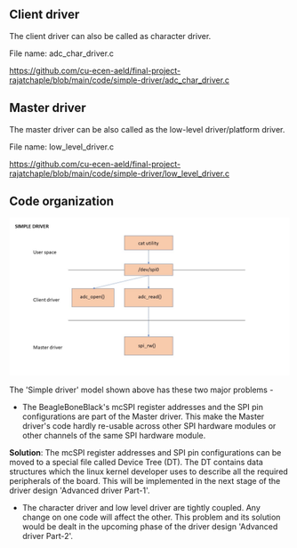 ## Client driver

The client driver can also be called as character driver.

File name: adc_char_driver.c

https://github.com/cu-ecen-aeld/final-project-rajatchaple/blob/main/code/simple-driver/adc_char_driver.c


## Master driver

The master driver can be also called as the low-level driver/platform driver.

File name: low_level_driver.c

https://github.com/cu-ecen-aeld/final-project-rajatchaple/blob/main/code/simple-driver/low_level_driver.c


## Code organization

![simple-driver](https://github.com/cu-ecen-aeld/final-project-rajatchaple/blob/main/images/simple-driver.jpg)

The 'Simple driver' model shown above has these two major problems - 

 - The BeagleBoneBlack's mcSPI register addresses and the SPI pin configurations are part of the Master driver. This make the Master driver's code hardly re-usable across other SPI hardware modules or other channels of the same SPI hardware module. 
 
 **Solution**: The mcSPI register addresses and SPI pin configurations can be moved to a special file called Device Tree (DT). The DT contains data structures which the linux kernel developer uses to describe all the required peripherals of the board. This will be implemented in the next stage of the driver design 'Advanced driver Part-1'.

  - The character driver and low level driver are tightly coupled. Any change on one code will affect the other. This problem and its solution would be dealt in the upcoming phase of the driver design 'Advanced driver Part-2'.
